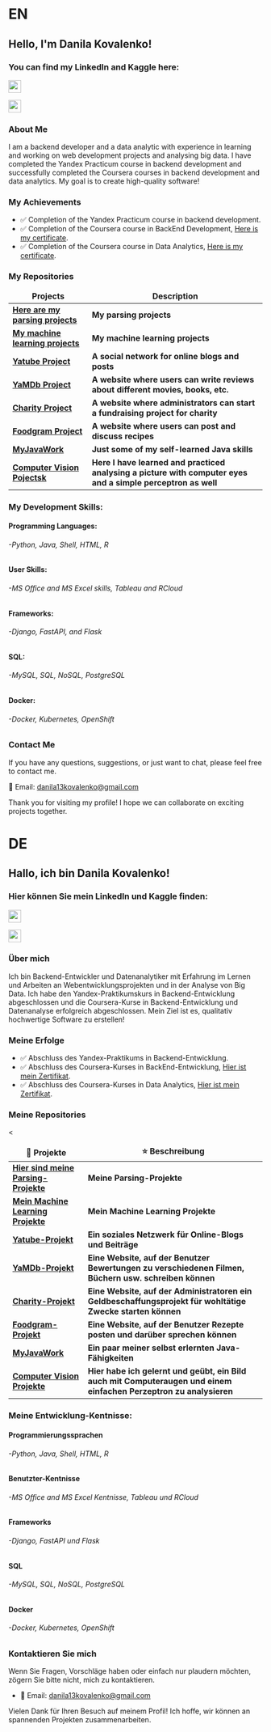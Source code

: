 # EN
## Hello, I'm Danila Kovalenko! 
### You can find my LinkedIn and Kaggle here:

<p><a href="https://www.linkedin.com/in/kovalenko-danila-923948257/"><img src="https://img.shields.io/badge/linkedin-%230077B5.svg?&style=for-the-badge&logo=linkedin&logoColor=white" height=25></a>
<p><a href="https://www.kaggle.com/danilakovalenko/"><img src="https://img.shields.io/badge/Kaggle-Profile-blue?logo=kaggle&style=for-the-badge&logoColor=white" height=25></a>

### About Me
I am a backend developer and a data analytic with experience in learning and working on web development projects and analysing big data. I have completed the Yandex Practicum course in backend development and successfully completed the Coursera courses in backend development and data analytics. My goal is to create high-quality software!
### My Achievements
- ✅ Completion of the Yandex Practicum course in backend development.
- ✅ Completion of the Coursera course in BackEnd Development, [Here is my certificate](https://www.coursera.org/account/accomplishments/professional-cert/CQMV5WWGFETW).
- ✅ Completion of the Coursera course in Data Analytics, [Here is my certificate](https://coursera.org/share/70423e7759ee5c3d052104e2be474f5e).

<h3>My Repositories</h3>
<table width=100%>
  <thead align="center">
    <tr border: none;>
      <td><b>Projects</b></td>
      <td><b>Description</b></td>
    </tr>
  </thead>
  <tbody>
<tr>
      <td><a href="https://github.com/Daniel-Kovalenko/Parcing_Projects"><b>Here are my parsing projects</b></a></td>
      <td><b>My parsing projects</b></td>
</tr>    
<tr>
      <td><a href="https://github.com/Danila-Kovalenko/My_Machine_Learning"><b>My machine learning projects</b></a></td>
      <td><b>My machine learning projects</b></td>
</tr>
<tr>
      <td><a href="https://github.com/Daniel-Kovalenko/Yatube_Project"><b>Yatube Project</b></a></td>
      <td><b>A social network for online blogs and posts</b></td>
</tr>
<tr>
      <td><a href="https://github.com/Danila-Kovalenko/YaMDb_Project"><b>YaMDb Project</b></a></td>
      <td><b>A website where users can write reviews about different movies, books, etc.</b></td>
</tr>	  
<tr>
      <td><a href="https://github.com/Danila-Kovalenko/Charity_Site_Backend"><b>Charity Project</b></a></td>
      <td><b>A website where administrators can start a fundraising project for charity</b></td>
</tr>	
<tr>
      <td><a href="https://github.com/Danila-Kovalenko/Recipe_Posting_SIte"><b>Foodgram Project</b></a></td>
      <td><b>A website where users can post and discuss recipes</b></td>
</tr>
<tr>
      <td><a href="https://github.com/Danila-Kovalenko/MyJavaWork"><b>MyJavaWork</b></a></td>
      <td><b>Just some of my self-learned Java skills</b></td>
</tr>
<tr>
      <td><a href="(https://github.com/Danila-Kovalenko/Computer_Vision)"><b>Computer Vision Pojectsk</b></a></td>
      <td><b>Here I have learned and practiced analysing a picture with computer eyes and a simple perceptron as well</b></td>
</tr>
  </tbody>
</table>

### My Development Skills:
#### Programming Languages:
  ###### -Python, Java, Shell, HTML, R
  
#### User Skills:
  ###### -MS Office and MS Excel skills, Tableau and RCloud


#### Frameworks:
  ###### -Django, FastAPI, and Flask


#### SQL:
  ###### -MySQL, SQL, NoSQL, PostgreSQL


#### Docker:
  ###### -Docker, Kubernetes, OpenShift


### Contact Me

If you have any questions, suggestions, or just want to chat, please feel free to contact me.

📧 Email: danila13kovalenko@gmail.com

Thank you for visiting my profile! I hope we can collaborate on exciting projects together.

# DE
## Hallo, ich bin Danila Kovalenko! 
### Hier können Sie mein LinkedIn und Kaggle finden:

<p><a href="https://www.linkedin.com/in/kovalenko-danila-923948257/"><img src="https://img.shields.io/badge/linkedin-%230077B5.svg?&style=for-the-badge&logo=linkedin&logoColor=white" height=25></a>
<p><a href="https://www.kaggle.com/danilakovalenko/"><img src="https://img.shields.io/badge/Kaggle-Profile-blue?logo=kaggle&style=for-the-badge&logoColor=white" height=25></a>

### Über mich
Ich bin Backend-Entwickler und Datenanalytiker mit Erfahrung im Lernen und Arbeiten an Webentwicklungsprojekten und in der Analyse von Big Data. Ich habe den Yandex-Praktikumskurs in Backend-Entwicklung abgeschlossen und die Coursera-Kurse in Backend-Entwicklung und Datenanalyse erfolgreich abgeschlossen. Mein Ziel ist es, qualitativ hochwertige Software zu erstellen!
### Meine Erfolge
- ✅ Abschluss des Yandex-Praktikums in Backend-Entwicklung.
- ✅ Abschluss des Coursera-Kurses in BackEnd-Entwicklung, [Hier ist mein Zertifikat](https://www.coursera.org/account/accomplishments/professional-cert/CQMV5WWGFETW ).
- ✅ Abschluss des Coursera-Kurses in Data Analytics, [Hier ist mein Zertifikat](https://coursera.org/share/70423e7759ee5c3d052104e2be474f5e ).

<h3>Meine Repositories</h3>

<table width=100%>
  <thead align="center">
    <tr border: none;>
      <td><b>🎁 Projekte</b></td>
      <td><b>⭐ Beschreibung</b></td>
    </tr>
  </thead>
  <tbody>

<tr>
      <td><a href="https://github.com/Daniel-Kovalenko/Parcing_Projects"><b>Hier sind meine Parsing-Projekte</b></a></td>
      <td><b>Meine Parsing-Projekte</b></td>
</tr>    
<tr>
      <td><a href="https://github.com/Danila-Kovalenko/My_Machine_Learning"><b>Mein Machine Learning Projekte</b></a></td>
      <td><b>Mein Machine Learning Projekte </b></td>
</tr>
<tr>
      <td><a href="https://github.com/Daniel-Kovalenko/Yatube_Project"><b>Yatube-Projekt</b></a></td>
      <td><b>Ein soziales Netzwerk für Online-Blogs und Beiträge</b></td>
</tr>
<tr>
      <td><a href="https://github.com/Danila-Kovalenko/YaMDb_Project"><b>YaMDb-Projekt</b></a></td>
      <td><b>Eine Website, auf der Benutzer Bewertungen zu verschiedenen Filmen, Büchern usw. schreiben können</b></td>
</tr>	  
<tr>
      <td><a href="https://github.com/Danila-Kovalenko/Charity_Site_Backend"><b>Charity-Projekt</b></a></td>
      <td><b>Eine Website, auf der Administratoren ein Geldbeschaffungsprojekt für wohltätige Zwecke starten können</b></td>
</tr>	
<tr>
      <td><a href="https://github.com/Danila-Kovalenko/Recipe_Posting_SIte"><b>Foodgram-Projekt</b></a></td>
      <td><b>Eine Website, auf der Benutzer Rezepte posten und darüber sprechen können</b></td>
</tr>
<tr>
      <td><a href="https://github.com/Danila-Kovalenko/MyJavaWork"><b>MyJavaWork</b></a></td>
      <td><b>Ein paar meiner selbst erlernten Java-Fähigkeiten</b></td>
</tr>
<tr>
      <<td><a href="(https://github.com/Daniela-Kovalenko/Computer_Vision )"><b>Computer Vision Projekte</b></a></td>
      <td><b>Hier habe ich gelernt und geübt, ein Bild auch mit Computeraugen und einem einfachen Perzeptron zu analysieren</b></td>
</tr>
  </tbody>
</table>

### Meine Entwicklung-Kentnisse:
#### Programmierungssprachen
  ###### -Python, Java, Shell, HTML, R

  
#### Benutzter-Kentnisse
  ######   -MS Office and MS Excel Kentnisse, Tableau und RCloud


#### Frameworks
  ###### -Django, FastAPI und Flask


#### SQL
  ###### -MySQL, SQL, NoSQL, PostgreSQL


#### Docker
  ###### -Docker, Kubernetes, OpenShift


### Kontaktieren Sie mich
Wenn Sie Fragen, Vorschläge haben oder einfach nur plaudern möchten, zögern Sie bitte nicht, mich zu kontaktieren.

- 📧 Email: danila13kovalenko@gmail.com

Vielen Dank für Ihren Besuch auf meinem Profil! Ich hoffe, wir können an spannenden Projekten zusammenarbeiten. 
